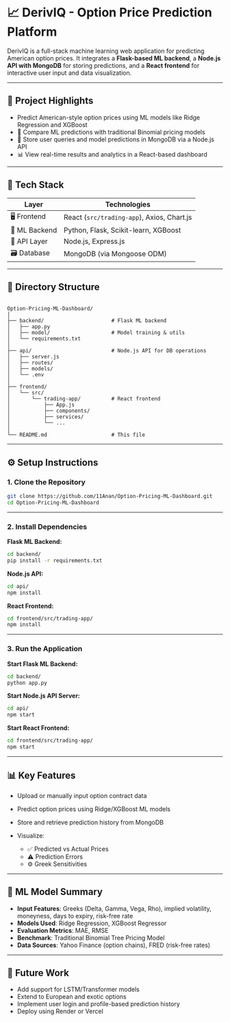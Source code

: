 # 📈 DerivIQ - Option Price Prediction Platform

DerivIQ is a full-stack machine learning web application for predicting American option prices. It integrates a **Flask-based ML backend**, a **Node.js API with MongoDB** for storing predictions, and a **React frontend** for interactive user input and data visualization.

---

## 🧠 Project Highlights

- Predict American-style option prices using ML models like Ridge Regression and XGBoost
- 🔁 Compare ML predictions with traditional Binomial pricing models
- 🧾 Store user queries and model predictions in MongoDB via a Node.js API
- 📊 View real-time results and analytics in a React-based dashboard

---

## 🚀 Tech Stack

| Layer         | Technologies                                     |
|---------------|--------------------------------------------------|
| 🖥️ Frontend   | React (`src/trading-app`), Axios, Chart.js        |
| 🧠 ML Backend  | Python, Flask, Scikit-learn, XGBoost              |
| 🔌 API Layer   | Node.js, Express.js                               |
| 🗃️ Database    | MongoDB (via Mongoose ODM)                        |

---

## 📁 Directory Structure

```

Option-Pricing-ML-Dashboard/
│
├── backend/                      # Flask ML backend
│   ├── app.py
│   ├── model/                    # Model training & utils
│   └── requirements.txt
│
├── api/                          # Node.js API for DB operations
│   ├── server.js
│   ├── routes/
│   ├── models/
│   └── .env
│
├── frontend/
│   └── src/
│       └── trading-app/          # React frontend
│           ├── App.js
│           ├── components/
│           ├── services/
│           └── ...
│
└── README.md                     # This file

````

---

## ⚙️ Setup Instructions

### 1. Clone the Repository

```bash
git clone https://github.com/11Anan/Option-Pricing-ML-Dashboard.git
cd Option-Pricing-ML-Dashboard
````

---

### 2. Install Dependencies

**Flask ML Backend:**

```bash
cd backend/
pip install -r requirements.txt
```

**Node.js API:**

```bash
cd api/
npm install
```

**React Frontend:**

```bash
cd frontend/src/trading-app/
npm install
```

---


### 3. Run the Application

**Start Flask ML Backend:**

```bash
cd backend/
python app.py
```

**Start Node.js API Server:**

```bash
cd api/
npm start
```

**Start React Frontend:**

```bash
cd frontend/src/trading-app/
npm start
```

---

## 📊 Key Features

* Upload or manually input option contract data
* Predict option prices using Ridge/XGBoost ML models
* Store and retrieve prediction history from MongoDB
* Visualize:

  * ✅ Predicted vs Actual Prices
  * ⚠️ Prediction Errors
  * ⚙️ Greek Sensitivities

---

## 🧬 ML Model Summary

* **Input Features**: Greeks (Delta, Gamma, Vega, Rho), implied volatility, moneyness, days to expiry, risk-free rate
* **Models Used**: Ridge Regression, XGBoost Regressor
* **Evaluation Metrics**: MAE, RMSE
* **Benchmark**: Traditional Binomial Tree Pricing Model
* **Data Sources**: Yahoo Finance (option chains), FRED (risk-free rates)

---

## 🔮 Future Work

* Add support for LSTM/Transformer models
* Extend to European and exotic options
* Implement user login and profile-based prediction history
* Deploy using Render or Vercel

```
